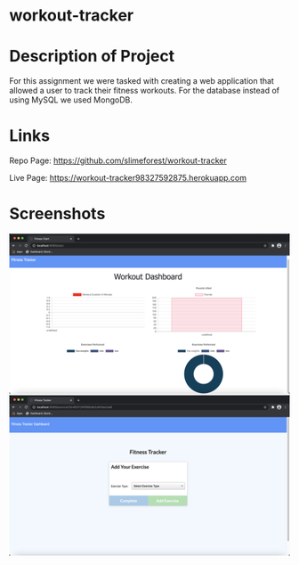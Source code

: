 # workout-tracker

# Description of Project

For this assignment we were tasked with creating a web application that allowed a user to track their fitness workouts. For the database instead of using MySQL we used MongoDB.

# Links

Repo Page:
https://github.com/slimeforest/workout-tracker

Live Page:
https://workout-tracker98327592875.herokuapp.com

# Screenshots

![dashboard page](screenshots/dashboard.png)
![add new workout page](screenshots/new-exercise.png)
